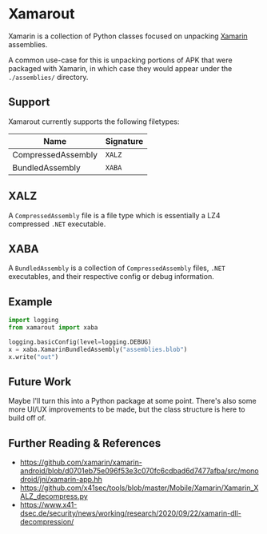 # Xamarout

Xamarin is a collection of Python classes focused on unpacking [Xamarin](https://learn.microsoft.com/en-us/xamarin/?WT.mc_id=dotnet-35129-website) assemblies.

A common use-case for this is unpacking portions of APK that were packaged with Xamarin, in which case they would appear under the `./assemblies/` directory.

## Support

Xamarout currently supports the following filetypes:

| Name | Signature |
|------|-----------|
| CompressedAssembly | `XALZ` |
| BundledAssembly | `XABA` |

## XALZ

A `CompressedAssembly` file is a file type which is essentially a LZ4 compressed `.NET` executable.

## XABA

A `BundledAssembly` is a collection of `CompressedAssembly` files, `.NET` executables, and their respective config or debug information. 

## Example

```python
import logging
from xamarout import xaba

logging.basicConfig(level=logging.DEBUG)
x = xaba.XamarinBundledAssembly("assemblies.blob")
x.write("out")
```

## Future Work

Maybe I'll turn this into a Python package at some point. There's also some more UI/UX improvements to be made, but the class structure is here to build off of.

## Further Reading & References

- https://github.com/xamarin/xamarin-android/blob/d0701eb75e096f53e3c070fc6cdbad6d7477afba/src/monodroid/jni/xamarin-app.hh
- https://github.com/x41sec/tools/blob/master/Mobile/Xamarin/Xamarin_XALZ_decompress.py
- https://www.x41-dsec.de/security/news/working/research/2020/09/22/xamarin-dll-decompression/
